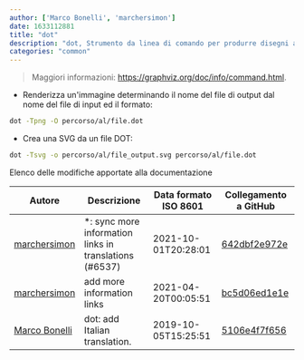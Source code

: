 ```yaml
---
author: ['Marco Bonelli', 'marchersimon']
date: 1633112881
title: "dot"
description: "dot, Strumento da linea di comando per produrre disegni a livelli di grafi orientati."
categories: "common"
---
```

> Maggiori informazioni: <https://graphviz.org/doc/info/command.html>.

- Renderizza un'immagine determinando il nome del file di output dal nome del file di input ed il formato:

```bash
dot -Tpng -O percorso/al/file.dot
```

- Crea una SVG da un file DOT:

```bash
dot -Tsvg -o percorso/al/file_output.svg percorso/al/file.dot
```
Elenco delle modifiche apportate alla documentazione


Autore | Descrizione | Data formato ISO 8601 | Collegamento a GitHub
------|-----|-----|-----
[marchersimon](mailto:50295997+marchersimon@users.noreply.github.com) | *: sync more information links in translations (#6537) | 2021-10-01T20:28:01 | [642dbf2e972e](https://github.com/tldr-pages/tldr/commit/642dbf2e972e388fab8c84ba3b4685fb862b6454)
[marchersimon](mailto:marchersimon@zohomail.eu) | add more information links | 2021-04-20T00:05:51 | [bc5d06ed1e1e](https://github.com/tldr-pages/tldr/commit/bc5d06ed1e1e112cfb368a38ae5918ef124cdc22)
[Marco Bonelli](mailto:marco@mebeim.net) | dot: add Italian translation. | 2019-10-05T15:25:51 | [5106e4f7f656](https://github.com/tldr-pages/tldr/commit/5106e4f7f65607eeee3b2c42686b6ed0b1137f13)

